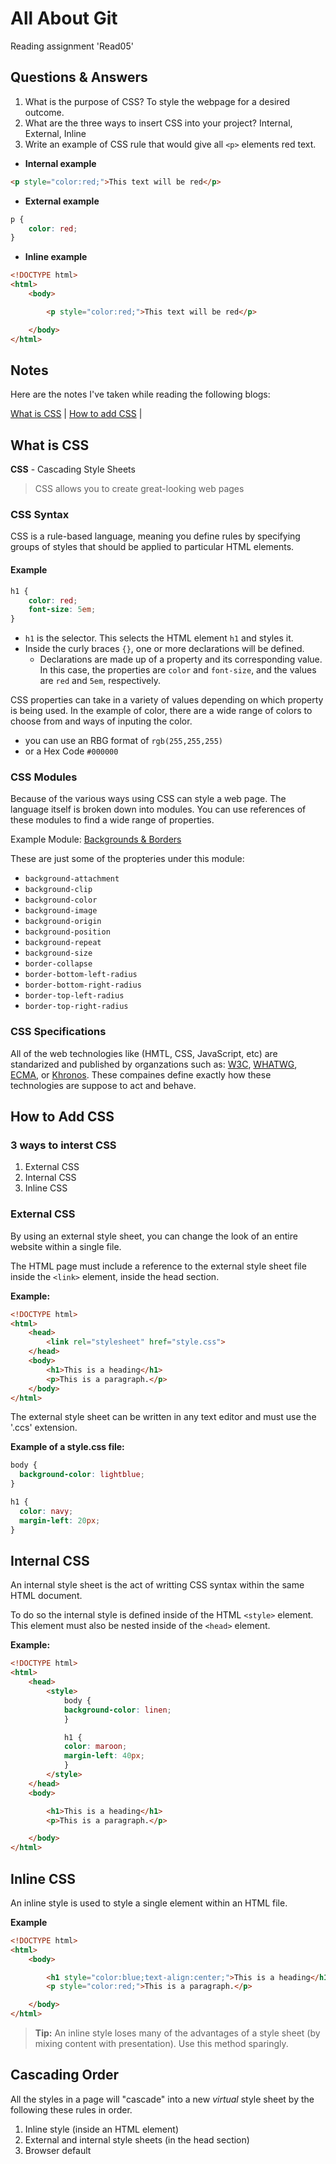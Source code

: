 # All About Git

Reading assignment 'Read05'

## Questions & Answers

1. What is the purpose of CSS? To style the webpage for a desired outcome.
2. What are the three ways to insert CSS into your project? Internal, External, Inline
3. Write an example of CSS rule that would give all `<p>` elements red text.
- **Internal example**

``` HTML
<p style="color:red;">This text will be red</p>
```

- **External example**

``` CSS
p {
    color: red;
}
```

- **Inline example**

``` HTML
<!DOCTYPE html>
<html>
    <body>

        <p style="color:red;">This text will be red</p>

    </body>
</html>
```

## Notes

Here are the notes I've taken while reading the following blogs:

[What is CSS](https://developer.mozilla.org/en-US/docs/Learn/CSS/First_steps/What_is_CSS) \| [How to add CSS](https://www.w3schools.com/css/css_howto.asp) \|

## What is CSS

**CSS** - Cascading Style Sheets

> CSS allows you to create great-looking web pages

### CSS Syntax

CSS is a rule-based language, meaning you define rules by specifying groups of styles that should be applied to particular HTML elements.

#### Example

``` CSS
h1 {
    color: red;
    font-size: 5em;
}
```

- `h1` is the selector. This selects the HTML element `h1` and styles it.
- Inside the curly braces `{}`, one or more declarations will be defined.
  - Declarations are made up of a property and its corresponding value. In this case, the properties are `color` and `font-size`, and the values are `red` and `5em`, respectively.

CSS properties can take in a variety of values depending on which property is being used. In the example of color, there are a wide range of colors to choose from and ways of inputing the color.
- you can use an RBG format of `rgb(255,255,255)`
- or a Hex Code `#000000`

### CSS Modules

Because of the various ways using CSS can style a web page. The language itself is broken down into modules. You can use references of these modules to find a wide range of properties.

Example Module: [Backgrounds & Borders](https://developer.mozilla.org/en-US/docs/Web/CSS/CSS_backgrounds_and_borders)

These are just some of the propteries under this module:

- `background-attachment`
- `background-clip`
- `background-color`
- `background-image`
- `background-origin`
- `background-position`
- `background-repeat`
- `background-size`
- `border-collapse`
- `border-bottom-left-radius`
- `border-bottom-right-radius`
- `border-top-left-radius`
- `border-top-right-radius`

### CSS Specifications

All of the web technologies like (HMTL, CSS, JavaScript, etc) are standarized and published by organzations such as: [W3C](https://www.w3.org/), [WHATWG](https://whatwg.org/), [ECMA](https://www.ecma-international.org/), or [Khronos](https://www.khronos.org/). These compaines define exactly how these technologies are suppose to act and behave.

## How to Add CSS

### 3 ways to interst CSS

1. External CSS
2. Internal CSS
3. Inline CSS

### External CSS

By using an external style sheet, you can change the look of an entire website within a single file.

The HTML page must include a reference to the external style sheet file inside the `<link>` element, inside the head section.

**Example:**

``` HTML
<!DOCTYPE html>
<html>
    <head>
        <link rel="stylesheet" href="style.css">
    </head>
    <body>
        <h1>This is a heading</h1>
        <p>This is a paragraph.</p>
    </body>
</html>
```

The external style sheet can be written in any text editor and must use the '.ccs' extension.

**Example of a style.css file:**

``` CSS
body {
  background-color: lightblue;
}

h1 {
  color: navy;
  margin-left: 20px;
}
```

## Internal CSS

An internal style sheet is the act of writting CSS syntax within the same HTML document.

To do so the internal style is defined inside of the HTML `<style>` element. This element must also be nested inside of the `<head>` element.

**Example:**

``` HTML
<!DOCTYPE html>
<html>
    <head>
        <style>
            body {
            background-color: linen;
            }       

            h1 {
            color: maroon;
            margin-left: 40px;
            }
        </style>
    </head>
    <body>

        <h1>This is a heading</h1>
        <p>This is a paragraph.</p>

    </body>
</html>
```

## Inline CSS

An inline style is used to style a single element within an HTML file.

**Example**

``` HTML
<!DOCTYPE html>
<html>
    <body>

        <h1 style="color:blue;text-align:center;">This is a heading</h1>
        <p style="color:red;">This is a paragraph.</p>

    </body>
</html>
```

> **Tip:** An inline style loses many of the advantages of a style sheet (by mixing content with presentation). Use this method sparingly.

## Cascading Order

All the styles in a page will "cascade" into a new *virtual* style sheet by the following these rules in order.

1. Inline style (inside an HTML element)
2. External and internal style sheets (in the head section)
3. Browser default